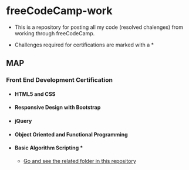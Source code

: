 # freeCodeCamp-work

* This is a repository for posting all my code (resolved chalenges) from working through freeCodeCamp.

* Challenges required for certifications are marked with a *

## MAP

### Front End Development Certification

- #### HTML5 and CSS
- #### Responsive Design with Bootstrap
- #### jQuery
- #### Object Oriented and Functional Programming
- #### Basic Algorithm Scripting *
	- [Go and see the related folder in this repository](https://github.com/Drozerah/freeCodeCamp-work/tree/master/FrontEndDevelopmentCertification/BasicAlgorithmScripting)